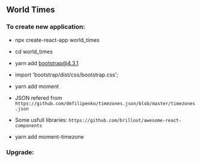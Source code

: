 ## World Times

### To create new application:

- npx create-react-app world_times
    
- cd world_times

- yarn add bootstrap@4.3.1

- import 'bootstrap/dist/css/bootstrap.css';

- yarn add moment

- JSON refered from `https://github.com/dmfilipenko/timezones.json/blob/master/timezones.json`

- Some usfull libraries: `https://github.com/brillout/awesome-react-components`  

- yarn add moment-timezone


### Upgrade:


